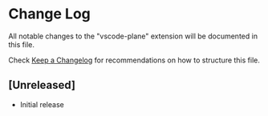 # Change Log

All notable changes to the "vscode-plane" extension will be documented in this file.

Check [Keep a Changelog](http://keepachangelog.com/) for recommendations on how to structure this file.

## [Unreleased]

- Initial release